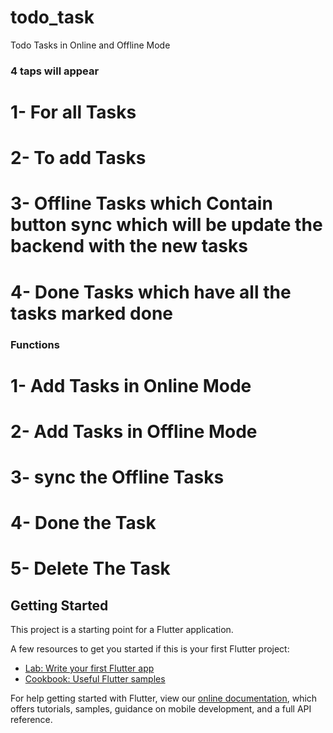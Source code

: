 # todo_task

Todo Tasks in Online and Offline Mode 

### 4 taps will appear 
# 1- For all Tasks 
# 2- To add Tasks
# 3- Offline Tasks which Contain button sync which will be update the backend with the new tasks 
# 4- Done Tasks which have all the tasks marked done

### Functions
# 1- Add Tasks in Online Mode 
# 2- Add Tasks in Offline Mode 
# 3- sync the Offline Tasks 
# 4- Done the Task 
# 5- Delete The Task


## Getting Started

This project is a starting point for a Flutter application.

A few resources to get you started if this is your first Flutter project:

- [Lab: Write your first Flutter app](https://flutter.dev/docs/get-started/codelab)
- [Cookbook: Useful Flutter samples](https://flutter.dev/docs/cookbook)

For help getting started with Flutter, view our
[online documentation](https://flutter.dev/docs), which offers tutorials,
samples, guidance on mobile development, and a full API reference.
